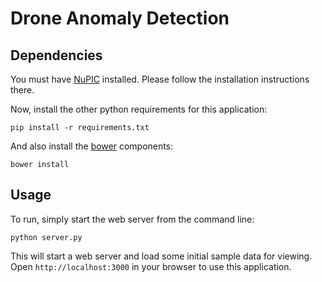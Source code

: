 # Drone Anomaly Detection

## Dependencies

You must have [NuPIC](https://github.com/numenta/nupic) installed. Please follow the installation instructions there.

Now, install the other python requirements for this application:

    pip install -r requirements.txt
    
And also install the [bower](http://bower.io/#install-bower) components:
    
    bower install

## Usage

To run, simply start the web server from the command line:

    python server.py

This will start a web server and load some initial sample data for viewing. Open `http://localhost:3000` in your browser to use this application.
